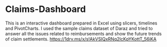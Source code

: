 # Claims-Dashboard
This is an interactive dashboard prepared in Excel using slicers, timelines and PivotCharts. I used the sample claims dataset of Daraz and tried to answer all the issues related to reimbursements and show the future trends of claim settlements.
https://1drv.ms/x/s!AkVSIQxRNq2IcKpYKottT_56iKA
